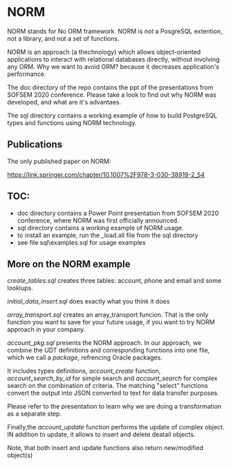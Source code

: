 # NORM
 
 NORM stands for No ORM framework. NORM is not a PosgreSQL extention, not a library, and not a set of functions.
 
 NORM is an approach (a thechnology) which allows object-oriented applications to interact with relational databases
 directly, without involving any ORM. Why we want to avoid ORM? because it decreases application's performance.
 
 The doc directory of the repo contains the ppt of the presentations from SOFSEM 2020 conference. 
 Please take a look to find out why NORM was developed, and what are it's advantaes.
 
 The sql directory contains a working example of how to build PostgreSQL types and functions using NORM technology.

 ## Publications
 
The only published paper on NORM:

 https://link.springer.com/chapter/10.1007%2F978-3-030-38919-2_54
 
 ##  TOC:
 
 * doc directory contains a Power Point presentation from 
 SOFSEM 2020 conference, where NORM was first officially announced. 
 * sql directory contains a working example of NORM usage. 
 * to install an example, run the \_load.all file from the sql directory
 * see file sql\examples.sql for usage examples
 
 ## More on the NORM example
 
 _create_tables.sql_  creates three tables: account, phone and email and some lookiups.
 
 _initial_data_insert.sql_ does exactly what you think it does
 
 _array_transport.sql_ creates an array_transport funcion. That is the only function you want to save for your future usage, if you want to try NORM approach in your company.
 
 _account_pkg.sql_  presents the NORM approach. In our approach, we combine the UDT definitions and corresponding functions into one file, which we call
 a _package_, refrencing Oracle packages. 
 
 It includes types definitions, _account\_create_ function, _account\_search\_by\_id_ for simple search
 and _account\_search_ for complex search on the combination of criteria. The matching "select" functions
 convert the output into JSON converted to text for data transfer purposes.
 
 Please refer to the presentation to learn why we are doing a transformation as a separate step. 
 
 Finally,the _account_update_  function performs the update of complex object. IN addition to update, 
 it allows to insert and delete deatail objects. 
 
 Note, that both insert and update functions also return new/modified object(s)
 
 


